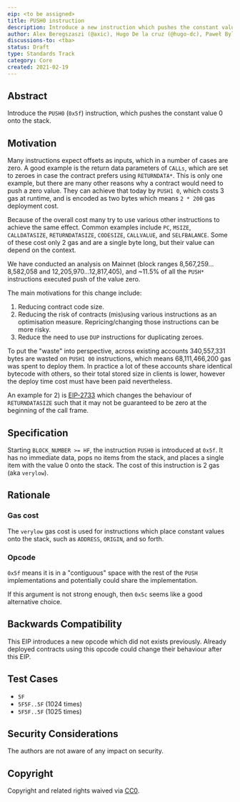 ```yaml
---
eip: <to be assigned>
title: PUSH0 instruction
description: Introduce a new instruction which pushes the constant value 0 onto the stack
author: Alex Beregszaszi (@axic), Hugo De la cruz (@hugo-dc), Paweł Bylica (@chfast)
discussions-to: <tba>
status: Draft
type: Standards Track
category: Core
created: 2021-02-19
---
```


## Abstract

Introduce the `PUSH0` (`0x5f`) instruction, which pushes the constant value 0 onto the stack.

## Motivation

Many instructions expect offsets as inputs, which in a number of cases are zero. A good example is the return data parameters of `CALLs`, which are set to zeroes in case the contract prefers using `RETURNDATA*`. This is only one example, but there are many other reasons why a contract would need to push a zero value. They can achieve that today by `PUSH1 0`, which costs 3 gas at runtime, and is encoded as two bytes which means `2 * 200` gas deployment cost.

Because of the overall cost many try to use various other instructions to achieve the same effect. Common examples include `PC`, `MSIZE`, `CALLDATASIZE`, `RETURNDATASIZE`, `CODESIZE`, `CALLVALUE`, and `SELFBALANCE`. Some of these cost only 2 gas and are a single byte long, but their value can depend on the context.

We have conducted an analysis on Mainnet (block ranges 8,567,259…8,582,058 and 12,205,970…12,817,405), and ~11.5% of all the `PUSH*` instructions executed push of the value zero.

The main motivations for this change include:
1) Reducing contract code size.
2) Reducing the risk of contracts (mis)using various instructions as an optimisation measure. Repricing/changing those instructions can be more risky.
3) Reduce the need to use `DUP` instructions for duplicating zeroes.

To put the "waste" into perspective, across existing accounts 340,557,331 bytes are wasted on `PUSH1 00` instructions, which means 68,111,466,200 gas was spent to deploy them. In practice a lot of these accounts share identical bytecode with others, so their total stored size in clients is lower, however the deploy time cost must have been paid nevertheless.

An example for 2) is [EIP-2733](./eip-2733.md) which changes the behaviour of `RETURNDATASIZE` such that it may not be guaranteed to be zero at the beginning of the call frame.

## Specification

Starting `BLOCK_NUMBER >= HF`, the instruction `PUSH0` is introduced at `0x5f`. It has no immediate data, pops no items from the stack, and places a single item with the value 0 onto the stack. The cost of this instruction is 2 gas (aka `verylow`).

## Rationale

### Gas cost

The `verylow` gas cost is used for instructions which place constant values onto the stack, such as `ADDRESS`, `ORIGIN`, and so forth.

### Opcode

`0x5f` means it is in a "contiguous" space with the rest of the `PUSH` implementations and potentially could share the implementation.

If this argument is not strong enough, then `0x5c` seems like a good alternative choice.

## Backwards Compatibility

This EIP introduces a new opcode which did not exists previously. Already deployed contracts using this opcode could change their behaviour after this EIP.

## Test Cases

- `5F`
- `5F5F..5F` (1024 times)
- `5F5F..5F` (1025 times)

## Security Considerations

The authors are not aware of any impact on security.

## Copyright

Copyright and related rights waived via [CC0](https://creativecommons.org/publicdomain/zero/1.0/).
